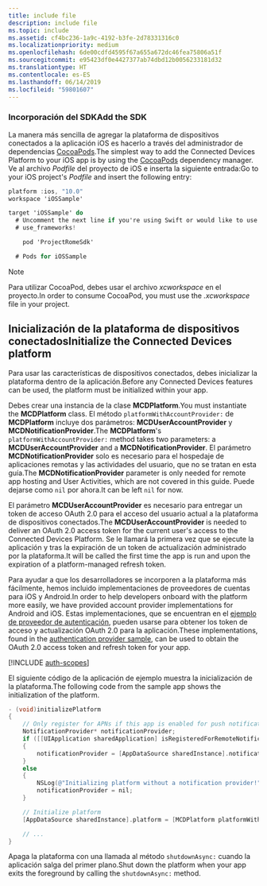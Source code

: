 ```yaml
---
title: include file
description: include file
ms.topic: include
ms.assetid: cf4bc236-1a9c-4192-b3fe-2d78331316c0
ms.localizationpriority: medium
ms.openlocfilehash: 6de00cdfd4595f67a655a672dc46fea75806a51f
ms.sourcegitcommit: e95423df0e4427377ab74dbd12b0056233181d32
ms.translationtype: HT
ms.contentlocale: es-ES
ms.lasthandoff: 06/14/2019
ms.locfileid: "59801607"
---
```

### <a name="add-the-sdk"></a><span data-ttu-id="8118b-103">Incorporación del SDK</span><span class="sxs-lookup"><span data-stu-id="8118b-103">Add the SDK</span></span>

<span data-ttu-id="8118b-104">La manera más sencilla de agregar la plataforma de dispositivos conectados a la aplicación iOS es hacerlo a través del administrador de dependencias [CocoaPods](https://cocoapods.org/).</span><span class="sxs-lookup"><span data-stu-id="8118b-104">The simplest way to add the Connected Devices Platform to your iOS app is by using the [CocoaPods](https://cocoapods.org/) dependency manager.</span></span> <span data-ttu-id="8118b-105">Ve al archivo *Podfile* del proyecto de iOS e inserta la siguiente entrada:</span><span class="sxs-lookup"><span data-stu-id="8118b-105">Go to your iOS project's *Podfile* and insert the following entry:</span></span>

```ObjectiveC
platform :ios, "10.0"
workspace 'iOSSample'

target 'iOSSample' do
  # Uncomment the next line if you're using Swift or would like to use dynamic frameworks
  # use_frameworks!

    pod 'ProjectRomeSdk'

  # Pods for iOSSample
```

> [!NOTE]
> <span data-ttu-id="8118b-106">Para utilizar CocoaPod, debes usar el archivo _xcworkspace_ en el proyecto.</span><span class="sxs-lookup"><span data-stu-id="8118b-106">In order to consume CocoaPod, you must use the _.xcworkspace_ file in your project.</span></span>

## <a name="initialize-the-connected-devices-platform"></a><span data-ttu-id="8118b-107">Inicialización de la plataforma de dispositivos conectados</span><span class="sxs-lookup"><span data-stu-id="8118b-107">Initialize the Connected Devices platform</span></span>

<span data-ttu-id="8118b-108">Para usar las características de dispositivos conectados, debes inicializar la plataforma dentro de la aplicación.</span><span class="sxs-lookup"><span data-stu-id="8118b-108">Before any Connected Devices features can be used, the platform must be initialized within your app.</span></span> 

<span data-ttu-id="8118b-109">Debes crear una instancia de la clase **MCDPlatform**.</span><span class="sxs-lookup"><span data-stu-id="8118b-109">You must instantiate the **MCDPlatform** class.</span></span> <span data-ttu-id="8118b-110">El método `platformWithAccountProvider:` de **MCDPlatform** incluye dos parámetros: **MCDUserAccountProvider** y **MCDNotificationProvider**.</span><span class="sxs-lookup"><span data-stu-id="8118b-110">The **MCDPlatform**'s `platformWithAccountProvider:` method takes two parameters: a **MCDUserAccountProvider** and a **MCDNotificationProvider**.</span></span> <span data-ttu-id="8118b-111">El parámetro **MCDNotificationProvider** solo es necesario para el hospedaje de aplicaciones remotas y las actividades del usuario, que no se tratan en esta guía.</span><span class="sxs-lookup"><span data-stu-id="8118b-111">The **MCDNotificationProvider** parameter is only needed for remote app hosting and User Activities, which are not covered in this guide.</span></span> <span data-ttu-id="8118b-112">Puede dejarse como `nil` por ahora.</span><span class="sxs-lookup"><span data-stu-id="8118b-112">It can be left `nil` for now.</span></span>

<span data-ttu-id="8118b-113">El parámetro **MCDUserAccountProvider** es necesario para entregar un token de acceso OAuth 2.0 para el acceso del usuario actual a la plataforma de dispositivos conectados.</span><span class="sxs-lookup"><span data-stu-id="8118b-113">The **MCDUserAccountProvider** is needed to deliver an OAuth 2.0 access token for the current user's access to the Connected Devices Platform.</span></span> <span data-ttu-id="8118b-114">Se le llamará la primera vez que se ejecute la aplicación y tras la expiración de un token de actualización administrado por la plataforma.</span><span class="sxs-lookup"><span data-stu-id="8118b-114">It will be called the first time the app is run and upon the expiration of a platform-managed refresh token.</span></span> 

<span data-ttu-id="8118b-115">Para ayudar a que los desarrolladores se incorporen a la plataforma más fácilmente, hemos incluido implementaciones de proveedores de cuentas para iOS y Android.</span><span class="sxs-lookup"><span data-stu-id="8118b-115">In order to help developers onboard with the platform more easily, we have provided account provider implementations for Android and iOS.</span></span> <span data-ttu-id="8118b-116">Estas implementaciones, que se encuentran en el [ejemplo de proveedor de autenticación](https://github.com/Microsoft/project-rome/tree/master/iOS/samples/account-provider-sample), pueden usarse para obtener los token de acceso y actualización OAuth 2.0 para la aplicación.</span><span class="sxs-lookup"><span data-stu-id="8118b-116">These implementations, found in the [authentication provider sample](https://github.com/Microsoft/project-rome/tree/master/iOS/samples/account-provider-sample), can be used to obtain the OAuth 2.0 access token and refresh token for your app.</span></span>

[!INCLUDE [auth-scopes](../auth-scopes.md)]

<span data-ttu-id="8118b-117">El siguiente código de la aplicación de ejemplo muestra la inicialización de la plataforma.</span><span class="sxs-lookup"><span data-stu-id="8118b-117">The following code from the sample app shows the initialization of the platform.</span></span>

```ObjectiveC
- (void)initializePlatform
{
    // Only register for APNs if this app is enabled for push notifications
    NotificationProvider* notificationProvider;
    if ([[UIApplication sharedApplication] isRegisteredForRemoteNotifications])
    {
        notificationProvider = [AppDataSource sharedInstance].notificationProvider;
    }
    else
    {
        NSLog(@"Initializing platform without a notification provider!");
        notificationProvider = nil;
    }

    // Initialize platform
    [AppDataSource sharedInstance].platform = [MCDPlatform platformWithAccountProvider:[AppDataSource sharedInstance].accountProvider notificationProvider:notificationProvider];

    // ...
}
```

<span data-ttu-id="8118b-118">Apaga la plataforma con una llamada al método `shutdownAsync:` cuando la aplicación salga del primer plano.</span><span class="sxs-lookup"><span data-stu-id="8118b-118">Shut down the platform when your app exits the foreground by calling the `shutdownAsync:` method.</span></span>
